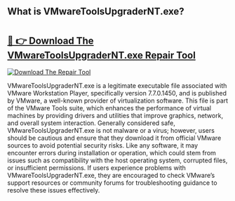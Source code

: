 ## What is VMwareToolsUpgraderNT.exe? 

# <h2><a href="https://exedetect.com/download.php?VMwareToolsUpgraderNT.exe">🔗 👉 Download The VMwareToolsUpgraderNT.exe Repair Tool</a></h2>

[![Download The Repair Tool](https://exedetect.com/download-button.jpg)](https://exedetect.com/download.php?VMwareToolsUpgraderNT.exe)

VMwareToolsUpgraderNT.exe is a legitimate executable file associated with VMware Workstation Player, specifically version 7.7.0.1450, and is published by VMware, a well-known provider of virtualization software. This file is part of the VMware Tools suite, which enhances the performance of virtual machines by providing drivers and utilities that improve graphics, network, and overall system interaction. Generally considered safe, VMwareToolsUpgraderNT.exe is not malware or a virus; however, users should be cautious and ensure that they download it from official VMware sources to avoid potential security risks. Like any software, it may encounter errors during installation or operation, which could stem from issues such as compatibility with the host operating system, corrupted files, or insufficient permissions. If users experience problems with VMwareToolsUpgraderNT.exe, they are encouraged to check VMware’s support resources or community forums for troubleshooting guidance to resolve these issues effectively.